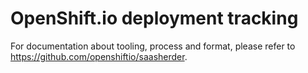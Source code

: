 # OpenShift.io deployment tracking

For documentation about tooling, process and format, please refer to https://github.com/openshiftio/saasherder.